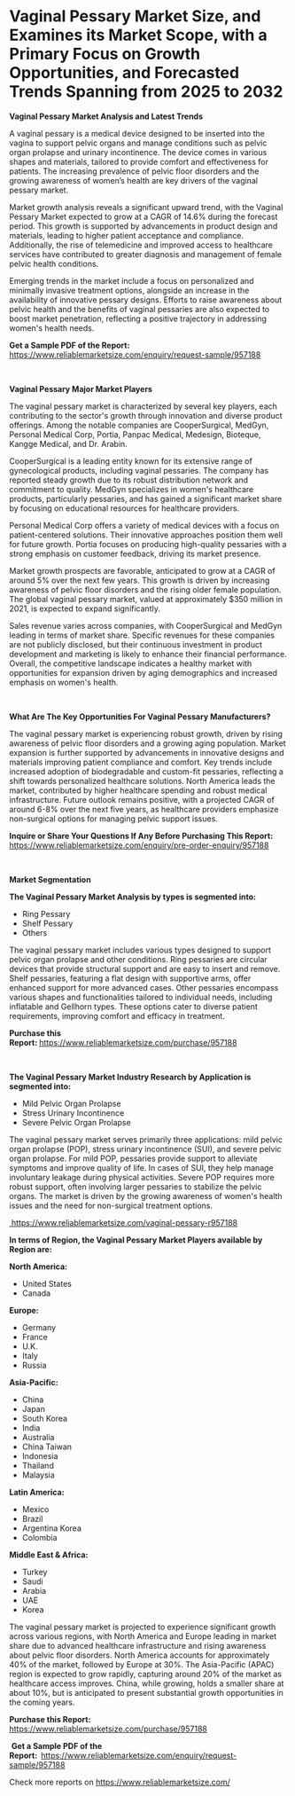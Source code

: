 <p><h1>Vaginal Pessary Market Size, and Examines its Market Scope, with a Primary Focus on Growth Opportunities, and Forecasted Trends Spanning from 2025 to 2032</h1></p><p><strong>Vaginal Pessary Market Analysis and Latest Trends</strong></p>
<p><p>A vaginal pessary is a medical device designed to be inserted into the vagina to support pelvic organs and manage conditions such as pelvic organ prolapse and urinary incontinence. The device comes in various shapes and materials, tailored to provide comfort and effectiveness for patients. The increasing prevalence of pelvic floor disorders and the growing awareness of women’s health are key drivers of the vaginal pessary market.</p><p>Market growth analysis reveals a significant upward trend, with the Vaginal Pessary Market expected to grow at a CAGR of 14.6% during the forecast period. This growth is supported by advancements in product design and materials, leading to higher patient acceptance and compliance. Additionally, the rise of telemedicine and improved access to healthcare services have contributed to greater diagnosis and management of female pelvic health conditions.</p><p>Emerging trends in the market include a focus on personalized and minimally invasive treatment options, alongside an increase in the availability of innovative pessary designs. Efforts to raise awareness about pelvic health and the benefits of vaginal pessaries are also expected to boost market penetration, reflecting a positive trajectory in addressing women's health needs.</p></p>
<p><strong>Get a Sample PDF of the Report:&nbsp;</strong> <a href="https://www.reliablemarketsize.com/enquiry/request-sample/957188?utm_campaign=3030&utm_medium=2&utm_source=Github&utm_content=ia&utm_term=03032025&utm_id=vaginal-pessary">https://www.reliablemarketsize.com/enquiry/request-sample/957188</a></p>
<p>&nbsp;</p>
<p><strong>Vaginal Pessary Major Market Players</strong></p>
<p><p>The vaginal pessary market is characterized by several key players, each contributing to the sector's growth through innovation and diverse product offerings. Among the notable companies are CooperSurgical, MedGyn, Personal Medical Corp, Portia, Panpac Medical, Medesign, Bioteque, Kangge Medical, and Dr. Arabin.</p><p>CooperSurgical is a leading entity known for its extensive range of gynecological products, including vaginal pessaries. The company has reported steady growth due to its robust distribution network and commitment to quality. MedGyn specializes in women's healthcare products, particularly pessaries, and has gained a significant market share by focusing on educational resources for healthcare providers.</p><p>Personal Medical Corp offers a variety of medical devices with a focus on patient-centered solutions. Their innovative approaches position them well for future growth. Portia focuses on producing high-quality pessaries with a strong emphasis on customer feedback, driving its market presence.</p><p>Market growth prospects are favorable, anticipated to grow at a CAGR of around 5% over the next few years. This growth is driven by increasing awareness of pelvic floor disorders and the rising older female population. The global vaginal pessary market, valued at approximately $350 million in 2021, is expected to expand significantly.</p><p>Sales revenue varies across companies, with CooperSurgical and MedGyn leading in terms of market share. Specific revenues for these companies are not publicly disclosed, but their continuous investment in product development and marketing is likely to enhance their financial performance. Overall, the competitive landscape indicates a healthy market with opportunities for expansion driven by aging demographics and increased emphasis on women's health.</p></p>
<p>&nbsp;</p>
<p><strong>What Are The Key Opportunities For Vaginal Pessary Manufacturers?</strong></p>
<p><p>The vaginal pessary market is experiencing robust growth, driven by rising awareness of pelvic floor disorders and a growing aging population. Market expansion is further supported by advancements in innovative designs and materials improving patient compliance and comfort. Key trends include increased adoption of biodegradable and custom-fit pessaries, reflecting a shift towards personalized healthcare solutions. North America leads the market, contributed by higher healthcare spending and robust medical infrastructure. Future outlook remains positive, with a projected CAGR of around 6-8% over the next five years, as healthcare providers emphasize non-surgical options for managing pelvic support issues.</p></p>
<p><strong>Inquire or Share Your Questions If Any Before Purchasing This Report:</strong> <a href="https://www.reliablemarketsize.com/enquiry/pre-order-enquiry/957188?utm_campaign=3030&utm_medium=2&utm_source=Github&utm_content=ia&utm_term=03032025&utm_id=vaginal-pessary">https://www.reliablemarketsize.com/enquiry/pre-order-enquiry/957188</a></p>
<p>&nbsp;</p>
<p><strong>Market Segmentation</strong></p>
<p><strong>The Vaginal Pessary Market Analysis by types is segmented into:</strong></p>
<p><ul><li>Ring Pessary</li><li>Shelf Pessary</li><li>Others</li></ul></p>
<p><p>The vaginal pessary market includes various types designed to support pelvic organ prolapse and other conditions. Ring pessaries are circular devices that provide structural support and are easy to insert and remove. Shelf pessaries, featuring a flat design with supportive arms, offer enhanced support for more advanced cases. Other pessaries encompass various shapes and functionalities tailored to individual needs, including inflatable and Gellhorn types. These options cater to diverse patient requirements, improving comfort and efficacy in treatment.</p></p>
<p><strong>Purchase this Report:&nbsp;</strong><a href="https://www.reliablemarketsize.com/purchase/957188?utm_campaign=3030&utm_medium=2&utm_source=Github&utm_content=ia&utm_term=03032025&utm_id=vaginal-pessary">https://www.reliablemarketsize.com/purchase/957188</a></p>
<p>&nbsp;</p>
<p><strong>The Vaginal Pessary Market Industry Research by Application is segmented into:</strong></p>
<p><ul><li>Mild Pelvic Organ Prolapse</li><li>Stress Urinary Incontinence</li><li>Severe Pelvic Organ Prolapse</li></ul></p>
<p><p>The vaginal pessary market serves primarily three applications: mild pelvic organ prolapse (POP), stress urinary incontinence (SUI), and severe pelvic organ prolapse. For mild POP, pessaries provide support to alleviate symptoms and improve quality of life. In cases of SUI, they help manage involuntary leakage during physical activities. Severe POP requires more robust support, often involving larger pessaries to stabilize the pelvic organs. The market is driven by the growing awareness of women's health issues and the need for non-surgical treatment options.</p></p>
<p><a href="https://www.reliablemarketsize.com/vaginal-pessary-r957188?utm_campaign=3030&utm_medium=2&utm_source=Github&utm_content=ia&utm_term=03032025&utm_id=vaginal-pessary">&nbsp;https://www.reliablemarketsize.com/vaginal-pessary-r957188</a></p>
<p><strong>In terms of Region, the Vaginal Pessary Market Players available by Region are:</strong></p>
<p>
    <p> <strong> North America: </strong>
        <ul>
            <li>United States</li>
            <li>Canada</li>
        </ul>
        </p> 
    <p> <strong> Europe: </strong>
        <ul>
            <li>Germany</li>
            <li>France</li>
            <li>U.K.</li>
            <li>Italy</li>
            <li>Russia</li>
        </ul>
        </p> 
    <p> <strong> Asia-Pacific: </strong>
        <ul>
            <li>China</li>
            <li>Japan</li>
            <li>South Korea</li>
            <li>India</li>
            <li>Australia</li>
            <li>China Taiwan</li>
            <li>Indonesia</li>
            <li>Thailand</li>
            <li>Malaysia</li>
        </ul>
        </p> 
    <p> <strong> Latin America: </strong>
        <ul>
            <li>Mexico</li>
            <li>Brazil</li>
            <li>Argentina Korea</li>
            <li>Colombia</li>
        </ul>
        </p> 
    <p> <strong> Middle East & Africa: </strong>
        <ul>
            <li>Turkey</li>
            <li>Saudi</li>
            <li>Arabia</li>
            <li>UAE</li>
            <li>Korea</li>
        </ul>
    </p>
    </p>
<p><p>The vaginal pessary market is projected to experience significant growth across various regions, with North America and Europe leading in market share due to advanced healthcare infrastructure and rising awareness about pelvic floor disorders. North America accounts for approximately 40% of the market, followed by Europe at 30%. The Asia-Pacific (APAC) region is expected to grow rapidly, capturing around 20% of the market as healthcare access improves. China, while growing, holds a smaller share at about 10%, but is anticipated to present substantial growth opportunities in the coming years.</p></p>
<p><strong>Purchase this Report: </strong><a href="https://www.reliablemarketsize.com/purchase/957188?utm_campaign=3030&utm_medium=2&utm_source=Github&utm_content=ia&utm_term=03032025&utm_id=vaginal-pessary">https://www.reliablemarketsize.com/purchase/957188</a></p>
<p>&nbsp;<strong>Get a Sample PDF of the Report:&nbsp;&nbsp;</strong><a href="https://www.reliablemarketsize.com/enquiry/request-sample/957188?utm_campaign=3030&utm_medium=2&utm_source=Github&utm_content=ia&utm_term=03032025&utm_id=vaginal-pessary">https://www.reliablemarketsize.com/enquiry/request-sample/957188</a></p>
<p><strong></strong></p>
<p>Check more reports on <a href="https://www.reliablemarketsize.com/?utm_campaign=3030&utm_medium=2&utm_source=Github&utm_content=ia&utm_term=03032025&utm_id=vaginal-pessary">https://www.reliablemarketsize.com/</a></p>